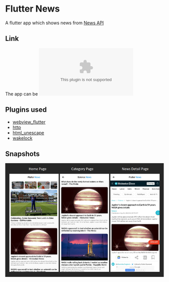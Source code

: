 # Flutter News

A flutter app which shows news from [News API](https://newsapi.org/)

## Link

The app can be ![downloaded here](https://github.com/vkgupta857/flutter_news/blob/main/flutter_news.apk)

## Plugins used
- [webview_flutter](https://pub.dev/packages/webview_flutter)
- [http](https://pub.dev/packages/http)
- [html_unescape](https://pub.dev/packages/html_unescape)
- [wakelock](https://pub.dev/packages/wakelock)

## Snapshots
![App Snapshot](/snapshots/snap1.png)